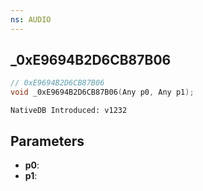 ```yaml
---
ns: AUDIO
---
```

## _0xE9694B2D6CB87B06

```c
// 0xE9694B2D6CB87B06
void _0xE9694B2D6CB87B06(Any p0, Any p1);
```

```
NativeDB Introduced: v1232
```

## Parameters
* **p0**:
* **p1**:
